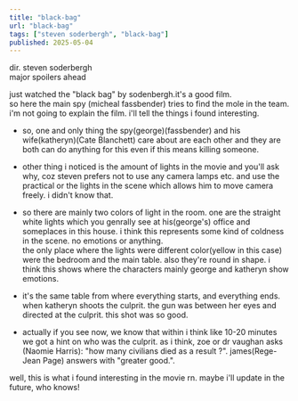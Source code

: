 ```yaml
---
title: "black-bag"
url: "black-bag"
tags: ["steven soderbergh", "black-bag"]
published: 2025-05-04
---
```


<div> dir. steven soderbergh</div>
<div class="text-red-500 pt-4"> major spoilers ahead</div>

<div class="blur-sm hover:blur-none transition duration-500">
<p >
just watched the "black bag" by sodenbergh.it's a  good film. <br>
so here the main spy (micheal fassbender) tries to find the mole in the team. i'm not going to explain the film. i'll tell the things i found interesting. <br>

- so, one and only thing the spy(george)(fassbender) and his wife(katheryn)(Cate Blanchett) care about are each other and they are both can do anything for this even if this means killing someone.

- other thing i noticed is the amount of lights in the movie and you'll ask why, coz steven prefers not to use any camera lamps etc. and use the practical or the lights in the scene which allows him to move camera freely. i didn't know that.

- so there are mainly two colors of light in the room. one are the straight white lights which you genrally see at his(george's) office and someplaces in this house. i think this represents some kind of coldness in the scene. no emotions or anything.</br>
  the only place where the lights were different color(yellow in this case) were the bedroom and the main table. also they're round in shape. i think this shows where the characters mainly george and katheryn show emotions.

- it's the same table from where everything starts, and everything ends. when katheryn shoots the culprit. the gun was between her eyes and directed at the culprit. this shot was so good.

- actually if you see now, we know that within i think like 10-20 minutes we got a hint on who was the culprit. as i think, zoe or dr vaughan asks (Naomie Harris): "how many civilians died as a result ?". james(Rege-Jean Page) answers with "greater good.".

</p>
<p>
well, this is what i found interesting in the movie rn. maybe i'll update in the future, who knows!
</p>

</div>

